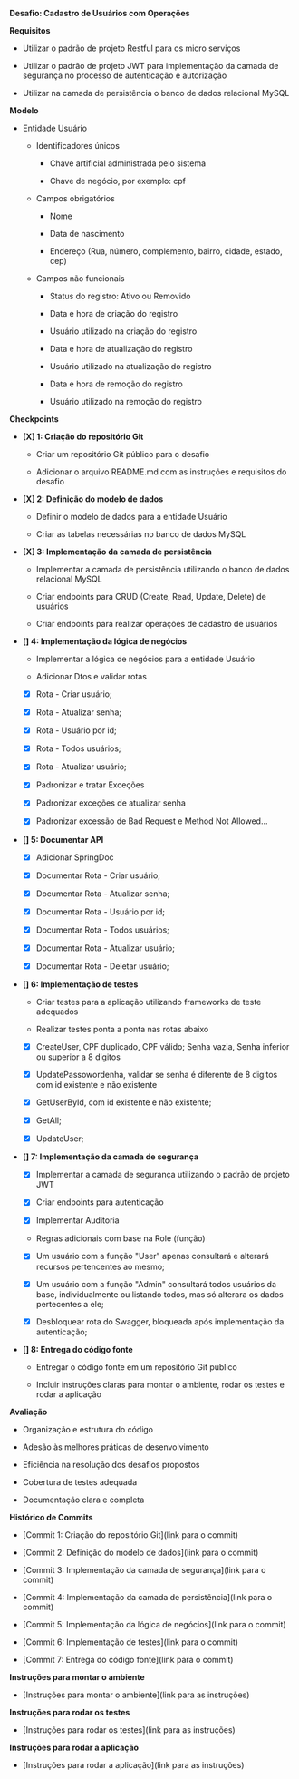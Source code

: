 **Desafio: Cadastro de Usuários com Operações**

**Requisitos**

*   Utilizar o padrão de projeto Restful para os micro serviços
    
*   Utilizar o padrão de projeto JWT para implementação da camada de segurança no processo de autenticação e autorização
    
*   Utilizar na camada de persistência o banco de dados relacional MySQL
    

**Modelo**

*   Entidade Usuário
    
    *   Identificadores únicos
        
        *   Chave artificial administrada pelo sistema
            
        *   Chave de negócio, por exemplo: cpf
            
    *   Campos obrigatórios
        
        *   Nome
            
        *   Data de nascimento
            
        *   Endereço (Rua, número, complemento, bairro, cidade, estado, cep)
            
    *   Campos não funcionais
        
        *   Status do registro: Ativo ou Removido
            
        *   Data e hora de criação do registro
            
        *   Usuário utilizado na criação do registro
            
        *   Data e hora de atualização do registro
            
        *   Usuário utilizado na atualização do registro
            
        *   Data e hora de remoção do registro
            
        *   Usuário utilizado na remoção do registro
            

**Checkpoints**

*   **[X] 1: Criação do repositório Git**
    
    *   Criar um repositório Git público para o desafio
        
    *   Adicionar o arquivo README.md com as instruções e requisitos do desafio
        
*   **[X] 2: Definição do modelo de dados**
    
    *   Definir o modelo de dados para a entidade Usuário
        
    *   Criar as tabelas necessárias no banco de dados MySQL
              
*   **[X] 3: Implementação da camada de persistência**
    
    *   Implementar a camada de persistência utilizando o banco de dados relacional MySQL
        
    *   Criar endpoints para CRUD (Create, Read, Update, Delete) de usuários

    *   Criar endpoints para realizar operações de cadastro de usuários

*   **[] 4: Implementação da lógica de negócios**
    
    *   Implementar a lógica de negócios para a entidade Usuário

    *   Adicionar Dtos e validar rotas
        
    *  [x] Rota - Criar usuário;

    *  [x] Rota - Atualizar senha;

    *  [x] Rota - Usuário por id;
    
    *  [x] Rota - Todos usuários;

    *  [x] Rota - Atualizar usuário;
    
    *  [x] Padronizar e tratar Exceções

    *  [x] Padronizar exceções de atualizar senha

    *  [x] Padronizar excessão de Bad Request e Method Not Allowed...


*   **[] 5: Documentar API**
    
    *  [x] Adicionar SpringDoc
        
    *  [x] Documentar Rota - Criar usuário;

    *  [x] Documentar Rota - Atualizar senha;

    *  [x] Documentar Rota - Usuário por id;
    
    *  [x] Documentar Rota - Todos usuários;
    
    *  [x] Documentar Rota - Atualizar usuário;

    *  [x] Documentar Rota - Deletar usuário;
        
*   **[] 6: Implementação de testes**
    
    *   Criar testes para a aplicação utilizando frameworks de teste adequados
        
    *   Realizar testes ponta a ponta nas rotas abaixo
     
    *  [x] CreateUser, CPF duplicado, CPF válido; Senha vazia, Senha inferior ou superior a 8 digitos
        
    *  [x] UpdatePassowordenha, validar se senha é diferente de 8 digitos com id existente e não existente

    *  [x] GetUserById, com id existente e não existente;
    
    *  [x] GetAll;
    
    *  [x] UpdateUser;


*   **[] 7: Implementação da camada de segurança**
    
    *  [x] Implementar a camada de segurança utilizando o padrão de projeto JWT
        
    *  [x] Criar endpoints para autenticação

    *  [x] Implementar Auditoria

    *  Regras adicionais com base na Role (função)
    
    *  [x] Um usuário com a função "User" apenas consultará e alterará recursos pertencentes ao mesmo;
    
    *  [x] Um usuário com a função "Admin" consultará todos usuários da base, individualmente ou listando todos, mas só alterara os dados pertecentes a ele;

    *  [x] Desbloquear rota do Swagger, bloqueada após implementação da autenticação;

        
*   **[] 8: Entrega do código fonte**
    
    *   Entregar o código fonte em um repositório Git público
        
    *   Incluir instruções claras para montar o ambiente, rodar os testes e rodar a aplicação
        

**Avaliação**

*   Organização e estrutura do código
    
*   Adesão às melhores práticas de desenvolvimento
    
*   Eficiência na resolução dos desafios propostos
    
*   Cobertura de testes adequada
    
*   Documentação clara e completa
    

**Histórico de Commits**

*   \[Commit 1: Criação do repositório Git\](link para o commit)
    
*   \[Commit 2: Definição do modelo de dados\](link para o commit)
    
*   \[Commit 3: Implementação da camada de segurança\](link para o commit)
    
*   \[Commit 4: Implementação da camada de persistência\](link para o commit)
    
*   \[Commit 5: Implementação da lógica de negócios\](link para o commit)
    
*   \[Commit 6: Implementação de testes\](link para o commit)
    
*   \[Commit 7: Entrega do código fonte\](link para o commit)
    

**Instruções para montar o ambiente**

*   \[Instruções para montar o ambiente\](link para as instruções)
    

**Instruções para rodar os testes**

*   \[Instruções para rodar os testes\](link para as instruções)
    

**Instruções para rodar a aplicação**

*   \[Instruções para rodar a aplicação\](link para as instruções)
